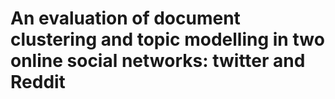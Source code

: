 # An evaluation of document clustering and topic modelling in two online social networks: twitter and Reddit